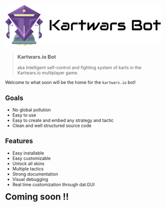 ![Logo](./images/logo.png)

> ### Kartwars.io Bot
> aka Intelligent self-control and fighting system of karts in the Kartwars.io multiplayer game.

Welcome to what soon will be the home for the `kartwars.io` bot!

## Goals

* No global pollution
* Easy to use
* Easy to create and embed any strategy and tactic
* Clean and well structured source code

## Features

* Easy installable
* Easy customizable
* Unlock all skins
* Multiple tactics
* Strong documentation
* Visual debugging
* Real time customization through dat.GUI

<b style="font-size: 2em">Coming soon !!</b>

<meta name="google-site-verification" content="qwHbXcMOD6clqtKzI-AyOcEL9nMT-t56ZNqdXJpSlyM" />
